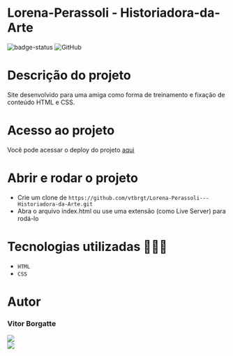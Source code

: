 # Lorena-Perassoli - Historiadora-da-Arte

![badge-status](https://img.shields.io/badge/status-FINALIZADO-green?style=for-the-badge)
![GitHub](https://img.shields.io/github/license/vtbrgt/Lorena-Perassoli---Historiadora-da-Arte?style=for-the-badge)

# Descrição do projeto

Site desenvolvido para uma amiga como forma de treinamento e fixação de conteúdo HTML e CSS.

# Acesso ao projeto

Você pode acessar o deploy do projeto [aqui](https://lorena-perassoli-historiadora-da-arte.vercel.app)

# Abrir e rodar o projeto

- Crie um clone de `https://github.com/vtbrgt/Lorena-Perassoli---Historiadora-da-Arte.git`
- Abra o arquivo index.html ou use uma extensão (como Live Server) para rodá-lo

# Tecnologias utilizadas 👨🏻‍💻

- `HTML`
- `CSS`

# Autor

### Vitor Borgatte
<a style="display: block;" href="https://www.github.com/vtbrgt" target="_blank">
<img src="https://img.shields.io/badge/GitHub-100000?style=for-the-badge&logo=github&logoColor=white">
</a>
<a href="https://www.linkedin.com/in/vitor-borgatte/" target="_blank">
<img src="https://img.shields.io/badge/LinkedIn-0077B5?style=for-the-badge&logo=linkedin&logoColor=white">
</a>

